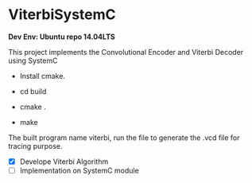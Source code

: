 # ViterbiSystemC
**Dev Env: Ubuntu repo 14.04LTS**

This project implements the Convolutional Encoder and Viterbi Decoder using SystemC

- Install cmake.

- cd build

- cmake .

- make

The built program name viterbi, run the file to generate the .vcd file for tracing purpose.

 - [x] Develope Viterbi Algorithm 
 - [ ] Implementation on SystemC module
